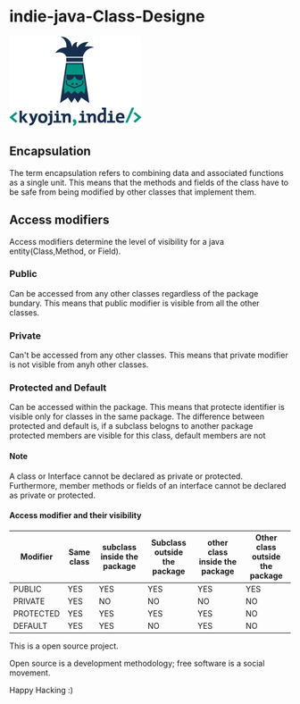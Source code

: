 # indie-java-Class-Designe

![Image of KyojinIndie](https://github.com/kyojinindie/indie-java-8/blob/main/kyojinIndie.png)

## Encapsulation

The term encapsulation refers to combining data and associated functions as a single unit.
This means that the methods and fields of the class have to be safe from being modified by other classes that implement them.

## Access modifiers

Access modifiers determine the level of visibility for a java entity(Class,Method, or Field).

### Public

Can be accessed from any other classes regardless of the package bundary.
This means that public modifier is visible from all the other classes.

### Private

Can't be accessed from any other classes.
This means that private modifier is not visible from anyh other classes. 

### Protected and Default

Can be accessed within the package.
This means that protecte identifier is visible only for classes in the same package.
The difference between protected and default is, if a subclass belogns to another package protected members are visible for this class, default members are not

#### Note

A class or Interface cannot be declared as private or protected. Furthermore, member methods or fields of an interface cannot be declared as private or protected.

#### Access modifier and their visibility

Modifier | Same class | subclass inside the package|Subclass outside the package| other class inside the package| Other class outside the package
------------ | ------------- | ------------- | ------------- | ------------- | -------------
PUBLIC | YES | YES | YES | YES | YES
PRIVATE | YES | NO | NO | NO | NO
PROTECTED | YES | YES | YES | YES | NO
DEFAULT | YES | YES | NO | YES | NO

This is a open source project.

Open source is a development methodology; free software is a social movement.

Happy Hacking :)

